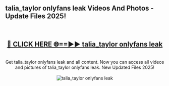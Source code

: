 <h2>talia_taylor onlyfans leak Videos And Photos - Update Files 2025!</h2>
<br>
<div align="center">
<h2><a href="https://top-ai-tools.click/QrbHav" rel="nofollow">🔴 CLICK HERE 🌐==►► talia_taylor onlyfans leak</a></h2>
<br>
Get talia_taylor onlyfans leak and all content. Now you can access all videos and pictures of talia_taylor onlyfans leak. New Updated Files 2025!
<br>
<br>
<a href="https://top-ai-tools.click/QrbHav" rel="nofollow" data-target="animated-image.originalLink"><img src="https://i.ibb.co.com/WyWwxjT/player-gif2.gif" alt="talia_taylor onlyfans leak" style="max-width: 100%; display: inline-block;" data-target="animated-image.originalImage"></a>
</div>
<br>